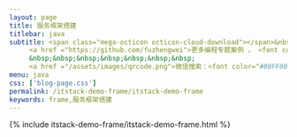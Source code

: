 ```yaml
---
layout: page
title: 服务框架搭建
titlebar: java
subtitle: <span class="mega-octicon octicon-cloud-download"></span>&nbsp;&nbsp;
     <a href ="https://github.com/fuzhengwei">更多编程专题案例 ， <font color="#EB9439">点我</font>查看！</a><br/><br/>
     &nbsp;&nbsp;&nbsp;&nbsp;&nbsp;&nbsp;&nbsp;
     <a href ="/assets/images/qrcode.png">微信搜索：<font color="#00FF00">bugstack虫洞栈</font>，关注公众号点击“关于->加群交流”。</a>
menu: java
css: ['blog-page.css']
permalink: /itstack-demo-frame/itstack-demo-frame
keywords: frame,服务框架搭建
---
```


{% include itstack-demo-frame/itstack-demo-frame.html %}
